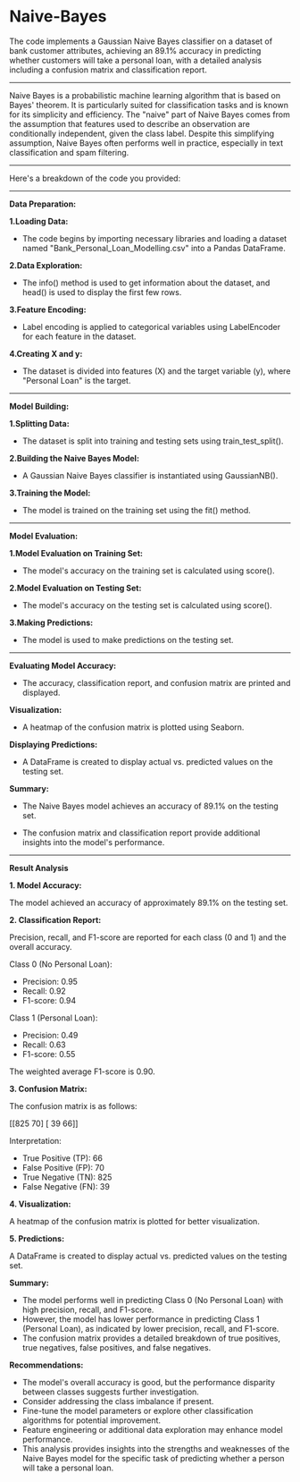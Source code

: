 # Naive-Bayes

The code implements a Gaussian Naive Bayes classifier on a dataset of bank customer attributes, achieving an 89.1% accuracy in predicting whether customers will take a personal loan, with a detailed analysis including a confusion matrix and classification report.

---

Naive Bayes is a probabilistic machine learning algorithm that is based on Bayes' theorem. It is particularly suited for classification tasks and is known for its simplicity and efficiency. The "naive" part of Naive Bayes comes from the assumption that features used to describe an observation are conditionally independent, given the class label. Despite this simplifying assumption, Naive Bayes often performs well in practice, especially in text classification and spam filtering.

---

Here's a breakdown of the code you provided:

---

**Data Preparation:**

**1.Loading Data:**

* The code begins by importing necessary libraries and loading a dataset named "Bank_Personal_Loan_Modelling.csv" into a Pandas DataFrame.

**2.Data Exploration:**

* The info() method is used to get information about the dataset, and head() is used to display the first few rows.
  
**3.Feature Encoding:**

* Label encoding is applied to categorical variables using LabelEncoder for each feature in the dataset.

**4.Creating X and y:**

* The dataset is divided into features (X) and the target variable (y), where "Personal Loan" is the target.

---
  
**Model Building:**

**1.Splitting Data:**

* The dataset is split into training and testing sets using train_test_split().

**2.Building the Naive Bayes Model:**

* A Gaussian Naive Bayes classifier is instantiated using GaussianNB().

**3.Training the Model:**

* The model is trained on the training set using the fit() method.

---

**Model Evaluation:**

**1.Model Evaluation on Training Set:**

* The model's accuracy on the training set is calculated using score().

**2.Model Evaluation on Testing Set:**

* The model's accuracy on the testing set is calculated using score().

**3.Making Predictions:**

* The model is used to make predictions on the testing set.

---

**Evaluating Model Accuracy:**

* The accuracy, classification report, and confusion matrix are printed and displayed.

**Visualization:**

* A heatmap of the confusion matrix is plotted using Seaborn.

**Displaying Predictions:**

* A DataFrame is created to display actual vs. predicted values on the testing set.

**Summary:**

* The Naive Bayes model achieves an accuracy of 89.1% on the testing set.
  
* The confusion matrix and classification report provide additional insights into the model's performance.

---

**Result Analysis**

**1. Model Accuracy:**

The model achieved an accuracy of approximately 89.1% on the testing set.

**2. Classification Report:**

Precision, recall, and F1-score are reported for each class (0 and 1) and the overall accuracy.

Class 0 (No Personal Loan):
* Precision: 0.95
* Recall: 0.92
* F1-score: 0.94
  
Class 1 (Personal Loan):
* Precision: 0.49
* Recall: 0.63
* F1-score: 0.55
  
The weighted average F1-score is 0.90.

**3. Confusion Matrix:**

The confusion matrix is as follows:

[[825  70]
 [ 39  66]]
 
Interpretation:
* True Positive (TP): 66
* False Positive (FP): 70
* True Negative (TN): 825
* False Negative (FN): 39
  
**4. Visualization:**

A heatmap of the confusion matrix is plotted for better visualization.

**5. Predictions:**

A DataFrame is created to display actual vs. predicted values on the testing set.

**Summary:**

* The model performs well in predicting Class 0 (No Personal Loan) with high precision, recall, and F1-score.
* However, the model has lower performance in predicting Class 1 (Personal Loan), as indicated by lower precision, recall, and F1-score.
* The confusion matrix provides a detailed breakdown of true positives, true negatives, false positives, and false negatives.

**Recommendations:**

* The model's overall accuracy is good, but the performance disparity between classes suggests further investigation.
* Consider addressing the class imbalance if present.
* Fine-tune the model parameters or explore other classification algorithms for potential improvement.
* Feature engineering or additional data exploration may enhance model performance.
* This analysis provides insights into the strengths and weaknesses of the Naive Bayes model for the specific task of predicting whether a person will take a personal loan.
